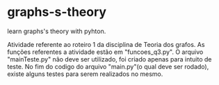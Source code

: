 # graphs-s-theory
learn graphs's theory with pyhton.

Atividade referente ao roteiro 1 da disciplina de Teoria dos grafos.
As funções referentes a atividade estão em "funcoes_q3.py".
O arquivo "mainTeste.py" não deve ser utilizado, foi criado apenas para intuito de teste.
No fim do codigo do arquivo "main.py"(o qual deve ser rodado), existe alguns testes para serem realizados no mesmo.
